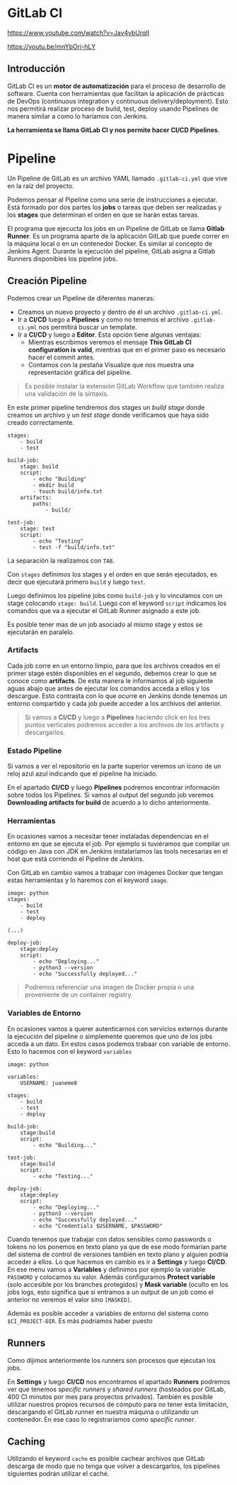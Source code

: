# GitLab CI

https://www.youtube.com/watch?v=Jav4vbUrqII

https://youtu.be/mnYbOrj-hLY

## Introducción

GitLab CI es un **motor de automatización** para el proceso de desarrollo de software. Cuenta con herramientas que facilitan la aplicación de prácticas de DevOps (continuous integration y continuous delivery/deployment). Esto nos permitirá realizar proceso de build, test, deploy usando Pipelines de manera similar a como lo haríamos con Jenkins.

**La herramienta se llama GitLab CI y nos permite hacer CI/CD Pipelines**.

# Pipeline

Un Pipeline de GitLab es un archivo YAML llamado `.gitlab-ci.yml` que vive en la raíz del proyecto.

Podemos pensar al Pipeline como una serie de instrucciones a ejecutar. Está formado por dos partes los **jobs** o tareas que deben ser realizadas y los **stages** que determinan el orden en que se harán estas tareas. 

El programa que ejecucta los jobs en un Pipeline de GitLab se llama **Gitlab Runner**. Es un programa aparte de la aplicación GitLab que puede correr en la máquina local o en un contenedor Docker. Es similar al concepto de Jenkins Agent. Durante la ejecución del pipeline, GitLab asigna a Gitlab Runners disponibles los pipeline jobs.

## Creación Pipeline

Podemos crear un Pipeline de diferentes maneras:

* Creamos un nuevo proyecto y dentro de él un archivo `.gitlab-ci.yml`.
* Ir a **CI/CD** luego a **Pipelines** y como no tenemos el archivo `.gitlab-ci.yml` nos permitirá buscar un template.
* Ir a **CI/CD** y luego a **Editor**. Esta opción tiene algunas ventajas:
  * Mientras escribimos veremos el mensaje **This GitLab CI configuration is valid**, mientras que en el primer paso es necesario hacer el commit antes.
  * Contamos con la pestaña Visualize que nos muestra una representación gráfica del pipeline.

> Es posible instalar la extensión GitLab Workflow que también realiza una validación de la sintaxis.



En este primer pipeline tendremos dos stages un *build stage* donde creamos un archivo y un *test stage* donde verificamos que haya sido creado correctamente.

```
stages:
	- build
	- test

build-job:
	stage: build
	script:
		- echo "Building"
		- mkdir build
		- touch build/info.txt
	artifacts:
		paths:
			- build/

test-job:
	stage: test
	script:
		- echo "Testing"
		- test -f "build/info.txt"
```

La separación la realizamos con `TAB`.

Con `stages` definimos los stages y el orden en que serán ejecutados, es decir que ejecutará primero `build` y luego `test`.

Luego definimos los pipeline jobs como `build-job` y lo vinculamos con un stage colocando `stage: build`. Luego con el keyword `script` indicamos los comandos que va a ejecutar el GitLab Runner asignado a este job.

Es posible tener mas de un job asociado al mismo stage y estos se ejecutarán en paralelo.

### Artifacts

Cada job corre en un entorno limpio, para que los archivos creados en el primer stage estén disponibles  en el segundo, debemos crear lo que se conoce como **artifacts**. De esta manera le informamos al job siguiente aguas abajo que antes de ejecutar los comandos acceda a ellos y los descargue. Esto contrasta con lo que ocurre en Jenkins donde tenemos un entorno compartido y cada job puede acceder a los archivos del anterior.

> Si vamos a **CI/CD** y luego a **Pipelines** haciendo click en los tres puntos verticales podremos acceder a los archivos de los artifacts y descargarlos.

### Estado Pipeline

Si vamos a ver el repositorio en la parte superior veremos un ícono  de un reloj azul azul indicando que el pipeline ha iniciado.

En el apartado **CI/CD** y luego **Pipelines** podremos encontrar información sobre todos los Pipelines. 
Si vamos al output del segundo job veremos **Downloading artifacts for build** de acuerdo a lo dicho anteriormente.



### Herramientas

En ocasiones vamos a necesitar tener instaladas dependencias en el entorno en que se ejecuta el job. Por ejemplo si tuviéramos que compilar un código en Java con JDK en Jenkins instalaríamos las tools necesarias en el host que está corriendo el Pipeline de Jenkins.

Con GitLab en cambio vamos a trabajar con imágenes Docker que tengan estas herramientas y lo haremos con el keyword `image`.

```
image: python
stages:
	- build
	- test
	- deploy

(...)

deploy-job:
	stage:deploy
	script:
		- echo "Deploying..."
		- python3 --version
		- echo "Successfully deployed..."
```

> Podremos referenciar una imagen de Docker propia o una proveniente de un container registry.



### Variables de Entorno

En ocasiones vamos a querer autenticarnos con servicios externos durante la ejecución del pipeline o simplemente queremos que uno de los jobs acceda a un dato. En estos casos podemos trabaar con variable de entorno. Esto lo hacemos con el keyword `variables`

```
image: python

variables:
	USERNAME: juaneme8

stages:
	- build
	- test
	- deploy

build-job:
	stage:build
	script:
		- echo "Building..."
		
test-job:
	stage:build
	script:
		- echo "Testing..."
		
deploy-job:
	stage:deploy
	script:
		- echo "Deploying..."
		- python3 --version
		- echo "Successfully deployed..."
		- echo "Credentials $USERNAME, $PASSWORD"
```

Cuando tenemos que trabajar con datos sensibles como passwords o tokens no los ponemos en texto plano ya que de ese modo formarían parte del sistema de control de versiones también en texto plano y alguien podría acceder a ellos. Lo que hacemos en cambio es ir a **Settings** y luego **CI/CD**. En ese menu vamos a **Variables** y definimos por ejemplo la variable `PASSWORD` y colocamos su valor. Además configuramos **Protect variable** (solo accesible por los branches protegidos) y **Mask variable** (oculto en los jobs logs, esto significa que si entramos a un output de un job como el anterior no veremos el valor sino `[MASKED]`.

Además es posible acceder a variables de entorno del sistema como `$CI_PROJECT-DIR`. Es más podríamos haber puesto 



## Runners

Como dijimos anteriormente los runners son procesos que ejecutan los jobs.

En **Settings** y luego **CI/CD** nos encontramos el apartado **Runners** podremos ver que tenemos *specific runners* y *shared runners* (hosteados por GitLab, 400 CI minutos por mes para proyectos privados). También es posible utilizar nuestros propios recursos de cómputo para no tener esta limitación, descargando el GitLab runner en nuestra máquina o utilizando un contenedor. En ese caso lo registraríamos como *specific runner*.



## Caching

Utilizando el keyword `cache` es posible cachear archivos que GitLab descarga de modo que no tenga que volver a descargarlos, los pipelines siguientes podrán utilizar el caché.